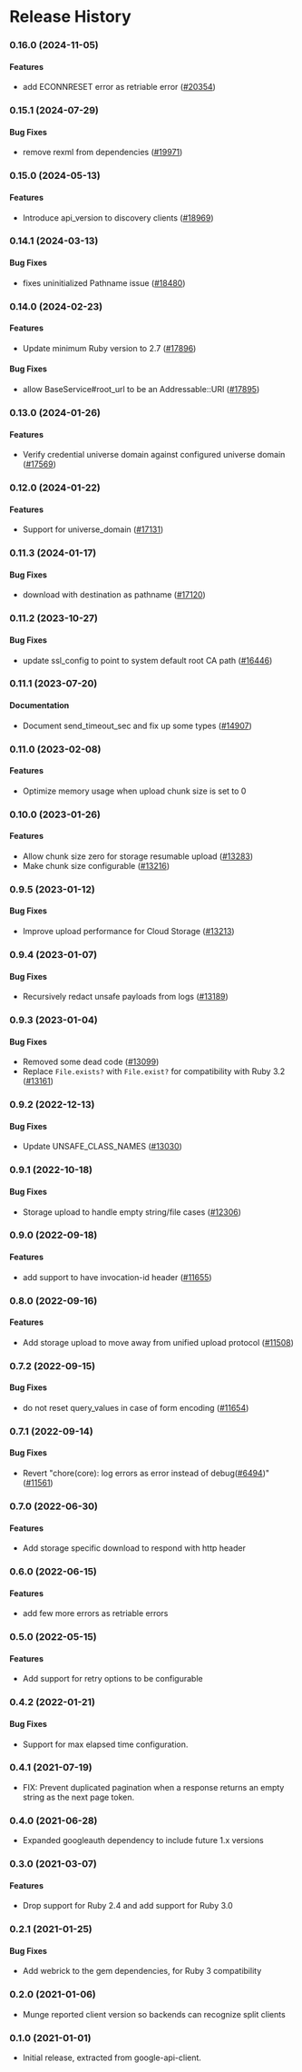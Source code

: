 # Release History

### 0.16.0 (2024-11-05)

#### Features

* add ECONNRESET error as retriable error ([#20354](https://github.com/googleapis/google-api-ruby-client/issues/20354)) 

### 0.15.1 (2024-07-29)

#### Bug Fixes

* remove rexml from dependencies ([#19971](https://github.com/googleapis/google-api-ruby-client/issues/19971)) 

### 0.15.0 (2024-05-13)

#### Features

* Introduce api_version to discovery clients ([#18969](https://github.com/googleapis/google-api-ruby-client/issues/18969)) 

### 0.14.1 (2024-03-13)

#### Bug Fixes

* fixes uninitialized Pathname issue ([#18480](https://github.com/googleapis/google-api-ruby-client/issues/18480)) 

### 0.14.0 (2024-02-23)

#### Features

* Update minimum Ruby version to 2.7 ([#17896](https://github.com/googleapis/google-api-ruby-client/issues/17896)) 
#### Bug Fixes

* allow BaseService#root_url to be an Addressable::URI ([#17895](https://github.com/googleapis/google-api-ruby-client/issues/17895)) 

### 0.13.0 (2024-01-26)

#### Features

* Verify credential universe domain against configured universe domain ([#17569](https://github.com/googleapis/google-api-ruby-client/issues/17569)) 

### 0.12.0 (2024-01-22)

#### Features

* Support for universe_domain ([#17131](https://github.com/googleapis/google-api-ruby-client/issues/17131)) 

### 0.11.3 (2024-01-17)

#### Bug Fixes

* download with destination as pathname ([#17120](https://github.com/googleapis/google-api-ruby-client/issues/17120)) 

### 0.11.2 (2023-10-27)

#### Bug Fixes

* update ssl_config to point to system default root CA path ([#16446](https://github.com/googleapis/google-api-ruby-client/issues/16446)) 

### 0.11.1 (2023-07-20)

#### Documentation

* Document send_timeout_sec and fix up some types ([#14907](https://github.com/googleapis/google-api-ruby-client/issues/14907)) 

### 0.11.0 (2023-02-08)

#### Features

* Optimize memory usage when upload chunk size is set to 0 

### 0.10.0 (2023-01-26)

#### Features

* Allow chunk size zero for storage resumable upload ([#13283](https://github.com/googleapis/google-api-ruby-client/issues/13283)) 
* Make chunk size configurable ([#13216](https://github.com/googleapis/google-api-ruby-client/issues/13216)) 

### 0.9.5 (2023-01-12)

#### Bug Fixes

* Improve upload performance for Cloud Storage ([#13213](https://github.com/googleapis/google-api-ruby-client/issues/13213)) 

### 0.9.4 (2023-01-07)

#### Bug Fixes

* Recursively redact unsafe payloads from logs ([#13189](https://github.com/googleapis/google-api-ruby-client/issues/13189)) 

### 0.9.3 (2023-01-04)

#### Bug Fixes

* Removed some dead code ([#13099](https://github.com/googleapis/google-api-ruby-client/issues/13099)) 
* Replace `File.exists?` with `File.exist?` for compatibility with Ruby 3.2 ([#13161](https://github.com/googleapis/google-api-ruby-client/issues/13161)) 

### 0.9.2 (2022-12-13)

#### Bug Fixes

* Update UNSAFE_CLASS_NAMES ([#13030](https://github.com/googleapis/google-api-ruby-client/issues/13030)) 

### 0.9.1 (2022-10-18)

#### Bug Fixes

* Storage upload to handle empty string/file cases ([#12306](https://github.com/googleapis/google-api-ruby-client/issues/12306)) 

### 0.9.0 (2022-09-18)

#### Features

* add support to have invocation-id header ([#11655](https://github.com/googleapis/google-api-ruby-client/issues/11655)) 

### 0.8.0 (2022-09-16)

#### Features

* Add storage upload to move away from unified upload protocol ([#11508](https://github.com/googleapis/google-api-ruby-client/issues/11508)) 

### 0.7.2 (2022-09-15)

#### Bug Fixes

* do not reset query_values in case of form encoding ([#11654](https://github.com/googleapis/google-api-ruby-client/issues/11654)) 

### 0.7.1 (2022-09-14)

#### Bug Fixes

* Revert "chore(core): log errors as error instead of debug([#6494](https://github.com/googleapis/google-api-ruby-client/issues/6494))" ([#11561](https://github.com/googleapis/google-api-ruby-client/issues/11561)) 

### 0.7.0 (2022-06-30)

#### Features

* Add storage specific download to respond with http header 

### 0.6.0 (2022-06-15)

#### Features

* add few more errors as retriable errors

### 0.5.0 (2022-05-15)

#### Features

* Add support for retry options to be configurable

### 0.4.2 (2022-01-21)

#### Bug Fixes

* Support for max elapsed time configuration.

### 0.4.1 (2021-07-19)

* FIX: Prevent duplicated pagination when a response returns an empty string as the next page token.

### 0.4.0 (2021-06-28)

* Expanded googleauth dependency to include future 1.x versions

### 0.3.0 (2021-03-07)

#### Features

* Drop support for Ruby 2.4 and add support for Ruby 3.0

### 0.2.1 (2021-01-25)

#### Bug Fixes

* Add webrick to the gem dependencies, for Ruby 3 compatibility

### 0.2.0 (2021-01-06)

* Munge reported client version so backends can recognize split clients

### 0.1.0 (2021-01-01)

* Initial release, extracted from google-api-client.
